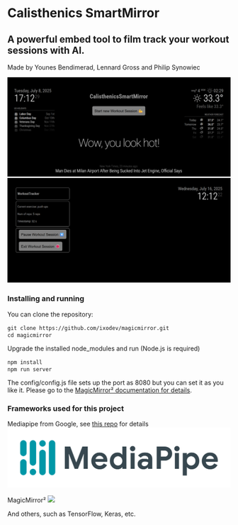 # Calisthenics SmartMirror
## A powerful embed tool to film track your workout sessions with AI.
Made by Younes Bendimerad, Lennard Gross and Philip Synowiec

<img src=".github/thumbnail.png"/>
<img src=".github/thumbnail2.png"/>

### Installing and running

You can clone the repository:
```
git clone https://github.com/ixodev/magicmirror.git
cd magicmirror
```

Upgrade the installed node_modules and run (Node.js is required)
```
npm install
npm run server
```

The config/config.js file sets up the port as 8080 but you can set it as you like it.
Please go to the <a href="https://docs.magicmirror.builders/configuration/introduction.html"> MagicMirror² documentation for details</a>.

### Frameworks used for this project

Mediapipe from Google, see <a href="https://www.github.com/PhilipSynowiec/WorkoutTracker">this repo</a> for details
<img src=".github/mediapipe_header.png"/>

MagicMirror²
<img src=".github/header.png"/>

And others, such as TensorFlow, Keras, etc.